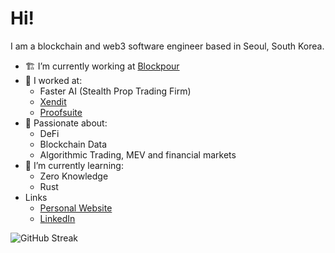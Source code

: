 # Hi!
 I am a blockchain and web3 software engineer based in Seoul, South Korea. 
- 🏗️ I’m currently working at [Blockpour](https://www.blockpour.com/)
- 💼 I worked at:
  - Faster AI (Stealth Prop Trading Firm)
  - [Xendit](https://www.xendit.co/en/)
  - [Proofsuite](https://github.com/proofsuite)
- 🔭 Passionate about:
  - DeFi
  - Blockchain Data
  - Algorithmic Trading, MEV and financial markets
- 🌱 I’m currently learning:
  - Zero Knowledge 
  - Rust
- Links
  - [Personal Website](https://www.davidvanisacker.com/)
  - [LinkedIn](https://www.linkedin.com/in/david-van-isacker/)

![GitHub Streak](https://github-readme-streak-stats.herokuapp.com/?user=dvisacker)
